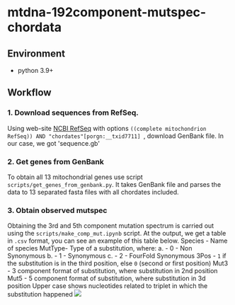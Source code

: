 # mtdna-192component-mutspec-chordata

## Environment

- python 3.9+

## Workflow

### 1. Download sequences from RefSeq.

Using web-site [NCBI RefSeq](https://www.ncbi.nlm.nih.gov/refseq/) with options `((complete mitochondrion RefSeq)) AND "chordates"[porgn:__txid7711] `, download GenBank file. In our case, we got 'sequence.gb'

### 2. Get genes from GenBank

To obtain all 13 mitochondrial genes use script `scripts/get_genes_from_genbank.py`. It takes GenBank file and parses the data to 13 separated fasta files with all chordates included.

### 3. Obtain observed mutspec

Obtaining the 3rd and 5th component mutation spectrum is carried out using the `scripts/make_comp_mut.ipynb` script. At the output, we get a table in `.csv` format, you can see an example of this table below. 
Species - Name of species
MutType- Type of a substitution, where:
    a. - 0 - Non Synonymous
    b. - 1 - Synonymous
    c. - 2 - FourFold Synonymous
3Pos - `1` if the substitution is in the third position, else `0` (second or first position)
Mut3 - 3 component format of substitution, where substitution in 2nd position
Mut5 - 5 component format of substitution, where substitution in 3d position
Upper case shows nucleotides related to triplet in which the substitution happened 
![](Example_Obs_mutspec.png)